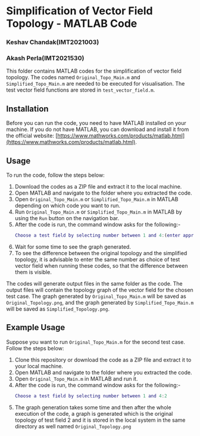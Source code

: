 # Simplification of Vector Field Topology - MATLAB Code
### Keshav Chandak(IMT2021003)
### Akash Perla(IMT2021530) 

This folder contains MATLAB codes for the simplification of vector field topology. The codes named `Original_Topo_Main.m` and `Simplified_Topo_Main.m` are needed to be executed for visualisation. The test vector field functions are stored in `test_vector_field.m`.

## Installation

Before you can run the code, you need to have MATLAB installed on your machine. If you do not have MATLAB, you can download and install it from the official website: [https://www.mathworks.com/products/matlab.html](https://www.mathworks.com/products/matlab.html).

## Usage

To run the code, follow the steps below:

1. Download the codes as a ZIP file and extract it to the local machine.
2. Open MATLAB and navigate to the folder where you extracted the code.
3. Open `Original_Topo_Main.m` or `Simplified_Topo_Main.m` in MATLAB depending on which code you want to run.
4. Run `Original_Topo_Main.m` or `Simplified_Topo_Main.m` in MATLAB by using the `Run` button on the navigation bar.
5. After the code is run, the command window asks for the following:-
   ```matlab
   Choose a test field by selecting number between 1 and 4:(enter appropriate value)
6. Wait for some time to see the graph generated.
7. To see the difference between the original topology and the simplified topology, it is advisable to enter the same number as choice of test vector field when running these codes, so that the difference between them is visible.

The codes will generate output files in the same folder as the code. The output files will contain the topology graph of the vector field for the chosen test case. The graph generated by `Original_Topo_Main.m` will be saved as `Original_Topology.png`, and the graph generated by `Simplified_Topo_Main.m` will be saved as `Simplified_Topology.png`.

## Example Usage

Suppose you want to run `Original_Topo_Main.m` for the second test case. Follow the steps below:

1. Clone this repository or download the code as a ZIP file and extract it to your local machine.
2. Open MATLAB and navigate to the folder where you extracted the code.
3. Open `Original_Topo_Main.m` in MATLAB and run it.
4. After the code is run, the command window asks for the following:-
   ```matlab
   Choose a test field by selecting number between 1 and 4:2
5. The graph generation takes some time and then after the whole execution of the code, a graph is generated which is the original topology of test field 2 and it is stored in the local system in the same directory as well named `Original_Topology.png`